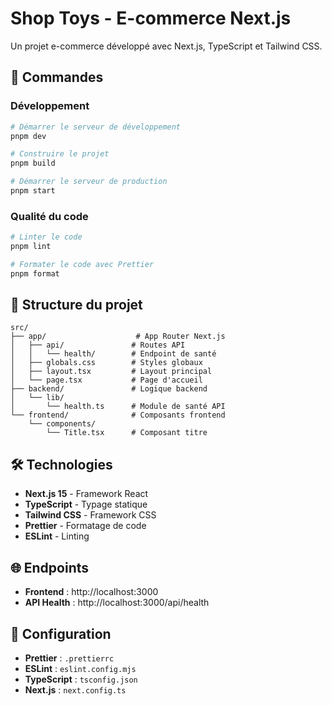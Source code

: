 # Shop Toys - E-commerce Next.js


Un projet e-commerce développé avec Next.js, TypeScript et Tailwind CSS.

## 🚀 Commandes

### Développement
```bash
# Démarrer le serveur de développement
pnpm dev

# Construire le projet
pnpm build

# Démarrer le serveur de production
pnpm start
```

### Qualité du code
```bash
# Linter le code
pnpm lint

# Formater le code avec Prettier
pnpm format
```

## 📁 Structure du projet

```
src/
├── app/                    # App Router Next.js
│   ├── api/               # Routes API
│   │   └── health/        # Endpoint de santé
│   ├── globals.css        # Styles globaux
│   ├── layout.tsx         # Layout principal
│   └── page.tsx           # Page d'accueil
├── backend/               # Logique backend
│   └── lib/
│       └── health.ts      # Module de santé API
└── frontend/              # Composants frontend
    └── components/
        └── Title.tsx      # Composant titre
```

## 🛠️ Technologies

- **Next.js 15** - Framework React
- **TypeScript** - Typage statique
- **Tailwind CSS** - Framework CSS
- **Prettier** - Formatage de code
- **ESLint** - Linting

## 🌐 Endpoints

- **Frontend** : http://localhost:3000
- **API Health** : http://localhost:3000/api/health

## 📝 Configuration

- **Prettier** : `.prettierrc`
- **ESLint** : `eslint.config.mjs`
- **TypeScript** : `tsconfig.json`
- **Next.js** : `next.config.ts`